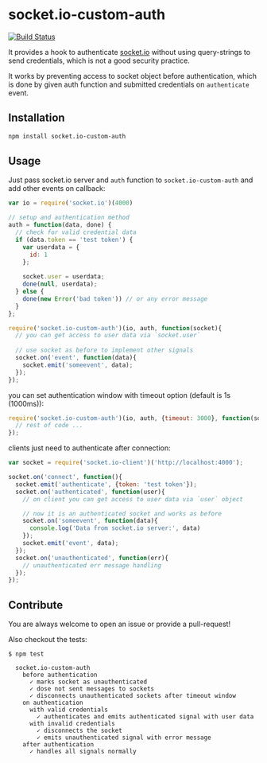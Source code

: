 # socket.io-custom-auth

[![Build Status](https://travis-ci.org/xxxwww/socket.io-custom-auth.svg?branch=master)](https://travis-ci.org/xxxwww/socket.io-custom-auth)

It provides a hook to authenticate [socket.io](https://github.com/socketio/socket.io)
without using query-strings to send credentials, which is not a good security practice.

It works by preventing access to socket object before authentication, which is
done by given auth function and submitted credentials on `authenticate` event.

## Installation

```bash
npm install socket.io-custom-auth
```

## Usage

Just pass socket.io server and `auth` function to `socket.io-custom-auth` and add other
events on callback:
```javascript
var io = require('socket.io')(4000)

// setup and authentication method
auth = function(data, done) {
  // check for valid credential data
  if (data.token == 'test token') {
    var userdata = {
      id: 1
    };
    
    socket.user = userdata;
    done(null, userdata);
  } else {
    done(new Error('bad token')) // or any error message
  }
};

require('socket.io-custom-auth')(io, auth, function(socket){
  // you can get access to user data via `socket.user`
  
  // use socket as before to implement other signals
  socket.on('event', function(data){
    socket.emit('someevent', data);
  });
});
```

you can set authentication window with timeout option (default is 1s (1000ms)):

```javascript
require('socket.io-custom-auth')(io, auth, {timeout: 3000}, function(socket){
  // rest of code ...
});
```

clients just need to authenticate after connection:
```javascript
var socket = require('socket.io-client')('http://localhost:4000');

socket.on('connect', function(){
  socket.emit('authenticate', {token: 'test token'});
  socket.on('authenticated', function(user){
    // on client you can get access to user data via `user` object

    // now it is an authenticated socket and works as before
    socket.on('someevent', function(data){
      console.log('Data from socket.io server:', data)
    });
    socket.emit('event', data);
  });
  socket.on('unauthenticated', function(err){
    // unauthenticated err message handling
  });
});
```

## Contribute

You are always welcome to open an issue or provide a pull-request!

Also checkout the tests:

```
$ npm test

  socket.io-custom-auth
    before authentication
      ✓ marks socket as unauthenticated
      ✓ dose not sent messages to sockets
      ✓ disconnects unauthenticated sockets after timeout window
    on authentication
      with valid credentials
        ✓ authenticates and emits authenticated signal with user data
      with invalid credentials
        ✓ disconnects the socket
        ✓ emits unauthenticated signal with error message
    after authentication
      ✓ handles all signals normally
```

